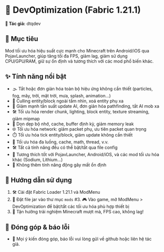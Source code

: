 # 🚀 DevOptimization (Fabric 1.21.1)

**👤 Tác giả:** dtqdev

## 🎯 Mục tiêu
Mod tối ưu hóa hiệu suất cực mạnh cho Minecraft trên Android/iOS qua PojavLauncher, giúp tăng tối đa FPS, giảm lag, giảm sử dụng CPU/GPU/RAM, giữ sự ổn định và tương thích với các mod phổ biến khác.

## ✨ Tính năng nổi bật
- 🌫️ Tắt hoặc đơn giản hóa toàn bộ hiệu ứng không cần thiết (particles, fog, mây, trời, mặt trời, mưa, splash, animation...)
- 👀 Culling entity/block ngoài tầm nhìn, xoá entity phụ xa
- 🤖 Giảm mạnh tần suất update AI, đơn giản hóa pathfinding, tắt AI mob xa
- 🛠️ Tối ưu hóa render chunk, lighting, block entity, texture streaming, giảm mipmap
- 🧹 Dọn dẹp bộ nhớ, cache, buffer định kỳ, giảm memory leak
- 🌐 Tối ưu hóa network: giảm packet phụ, ưu tiên packet quan trọng
- ⏱️ Tối ưu hóa tick entity/block, giảm update không cần thiết
- 🧵 Tối ưu hóa đa luồng, cache, math, thread, v.v.
- 🛠️ Tất cả tính năng đều có thể bật/tắt qua file config
- 📱 Tương thích tốt với PojavLauncher, Android/iOS, và các mod tối ưu hóa khác (Sodium, Lithium...)
- 🚫 Không thêm tính năng động gây mất ổn định

## 📖 Hướng dẫn sử dụng
1. 🛠️ Cài đặt Fabric Loader 1.21.1 và ModMenu
2. 📂 Đặt file jar vào thư mục `mods`
#3. 🎮 Vào game, mở ModMenu > DevOptimization để bật/tắt các tối ưu hóa phù hợp thiết bị
3. 🎉 Tận hưởng trải nghiệm Minecraft mượt mà, FPS cao, không lag!

## 🤝 Đóng góp & báo lỗi
- 🐛 Mọi ý kiến đóng góp, báo lỗi vui lòng gửi về github hoặc liên hệ tác giả.
